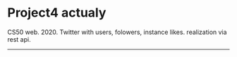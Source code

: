 # Project4 actualy

CS50 web. 2020. Twitter with users, folowers, instance likes. realization via rest api.

---
